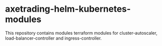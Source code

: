 # axetrading-helm-kubernetes-modules
This repository contains modules terraform modules for cluster-autoscaler, load-balancer-controller and ingress-controller.

